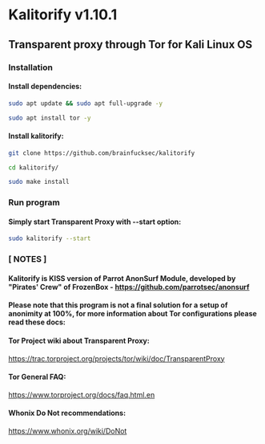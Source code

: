 # Kalitorify v1.10.1

## Transparent proxy through Tor for Kali Linux OS


### Installation

#### Install dependencies:
```bash
sudo apt update && sudo apt full-upgrade -y

sudo apt install tor -y
```


#### Install kalitorify:
```bash
git clone https://github.com/brainfucksec/kalitorify

cd kalitorify/

sudo make install
```


### Run program

#### Simply start Transparent Proxy with --start option:
```bash
sudo kalitorify --start
```


### [ NOTES ]

#### Kalitorify is KISS version of Parrot AnonSurf Module, developed by "Pirates' Crew" of FrozenBox - https://github.com/parrotsec/anonsurf

#### Please note that this program is not a final solution for a setup of anonimity at 100%, for more information about Tor configurations please read these docs:

#### Tor Project wiki about Transparent Proxy:

https://trac.torproject.org/projects/tor/wiki/doc/TransparentProxy


#### Tor General FAQ:

https://www.torproject.org/docs/faq.html.en


#### Whonix Do Not recommendations:

https://www.whonix.org/wiki/DoNot
